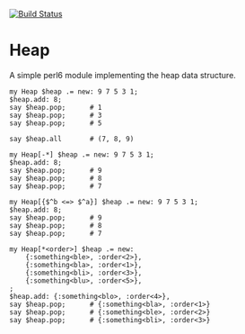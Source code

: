[![Build Status](https://travis-ci.org/FCO/Heap.svg?branch=master)](https://travis-ci.org/FCO/Heap)

# Heap

A simple perl6 module implementing the heap data structure.

```perl6
my Heap $heap .= new: 9 7 5 3 1;
$heap.add: 8;
say $heap.pop;		# 1
say $heap.pop;		# 3
say $heap.pop;		# 5

say $heap.all		# (7, 8, 9)

```

```perl6
my Heap[-*] $heap .= new: 9 7 5 3 1;
$heap.add: 8;
say $heap.pop;		# 9
say $heap.pop;		# 8
say $heap.pop;		# 7

```

```perl6
my Heap[{$^b <=> $^a}] $heap .= new: 9 7 5 3 1;
$heap.add: 8;
say $heap.pop;		# 9
say $heap.pop;		# 8
say $heap.pop;		# 7

```

```perl6
my Heap[*<order>] $heap .= new:
	{:something<ble>, :order<2>},
	{:something<bla>, :order<1>},
	{:something<bli>, :order<3>},
	{:something<blu>, :order<5>},
;
$heap.add: {:something<blo>, :order<4>},
say $heap.pop;		# {:something<bla>, :order<1>}
say $heap.pop;		# {:something<ble>, :order<2>}
say $heap.pop;		# {:something<bli>, :order<3>}

```
